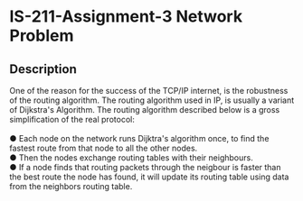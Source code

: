 # IS-211-Assignment-3 Network Problem

## Description
One of the reason for the success of the TCP/IP internet, is the robustness of the
routing algorithm. The routing algorithm used in IP, is usually a variant of Dijkstra's
Algorithm. The routing algorithm described below is a gross simplification of the real
protocol:<br><br> 
● Each node on the network runs Dijktra's algorithm once, to find the fastest
route from that node to all the other nodes.<br>
● Then the nodes exchange routing tables with their neighbours.<br>
● If a node finds that routing packets through the neigbour is faster than the
best route the node has found, it will update its routing table using data from
the neighbors routing table. <br>

